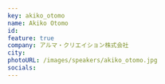 ```yaml
---
key: akiko_otomo
name: Akiko Otomo
id: 
feature: true
company: アルマ・クリエイション株式会社
city: 
photoURL: /images/speakers/akiko_otomo.jpg
socials:
---
```


